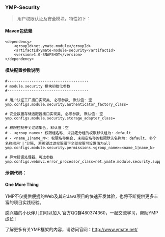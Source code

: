 ### YMP-Security

> 用户权限认证及安全模块，特性如下：
> 

#### Maven包依赖

    <dependency>
        <groupId>net.ymate.module</groupId>
        <artifactId>ymate-module-security</artifactId>
        <version>1.0-SNAPSHOT</version>
    </dependency>

#### 模块配置参数说明

    #-------------------------------------
    # module.security 模块初始化参数
    #-------------------------------------
    
    # 用户认证工厂接口实现类, 必须参数, 默认值: 空
    ymp.configs.module.security.authenticator_factory_class=
    
    # 安全数据存储适配器接口实现类, 必须参数, 默认值: 空
    ymp.configs.module.security.storage_adapter_class=
    
    # 权限控制开关过滤集合, 默认值：空
    # - <group_name>: 权限组名称, 未指定分组的权限默认组为: default
    # - <name_1|name_N>: 权限名称集合, 未指定名称的权限默认名称为: default, 多个名称间用'|'分隔, 若希望过滤权限组下全部权限可设置值为all
    ymp.configs.module.security.permissions.<group_name>=<name_1|name_N>
    
    # 异常错误处理器，可选参数
    ymp.configs.webmvc.error_processor_class=net.ymate.module.security.support.SecurityWebErrorProcessor

#### 示例代码：

#### One More Thing

YMP不仅提供便捷的Web及其它Java项目的快速开发体验，也将不断提供更多丰富的项目实践经验。

感兴趣的小伙伴儿们可以加入 官方QQ群480374360，一起交流学习，帮助YMP成长！

了解更多有关YMP框架的内容，请访问官网：http://www.ymate.net/
